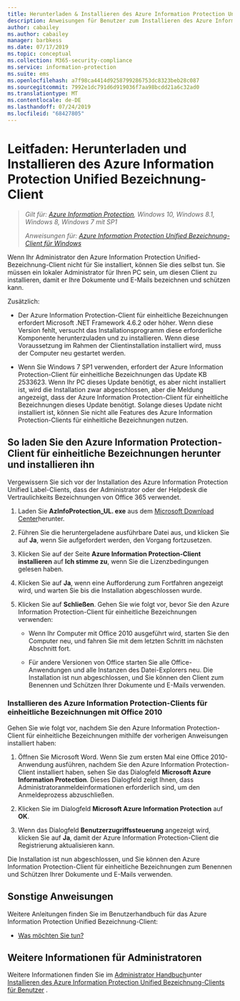 ```yaml
---
title: Herunterladen & Installieren des Azure Information Protection Unified Bezeichnung-Clients
description: Anweisungen für Benutzer zum Installieren des Azure Information Protection Unified Bezeichnung-Clients für Windows, damit Sie Ihre Dokumente und e-Mails klassifizieren und schützen können.
author: cabailey
ms.author: cabailey
manager: barbkess
ms.date: 07/17/2019
ms.topic: conceptual
ms.collection: M365-security-compliance
ms.service: information-protection
ms.suite: ems
ms.openlocfilehash: a7f98ca4414d9258799286753dc8323beb28c087
ms.sourcegitcommit: 7992e1dc791d6d919036f7aa98bcdd21a6c32ad0
ms.translationtype: MT
ms.contentlocale: de-DE
ms.lasthandoff: 07/24/2019
ms.locfileid: "68427805"
---
```

# <a name="user-guide-download-and-install-the-azure-information-protection-unified-labeling-client"></a>Leitfaden: Herunterladen und Installieren des Azure Information Protection Unified Bezeichnung-Client

>*Gilt für: [Azure Information Protection](https://azure.microsoft.com/pricing/details/information-protection), Windows 10, Windows 8.1, Windows 8, Windows 7 mit SP1*
>
> *Anweisungen für: [Azure Information Protection Unified Bezeichnung-Client für Windows](../faqs.md#whats-the-difference-between-the-azure-information-protection-client-and-the-azure-information-protection-unified-labeling-client)*

Wenn Ihr Administrator den Azure Information Protection Unified-Bezeichnung-Client nicht für Sie installiert, können Sie dies selbst tun. Sie müssen ein lokaler Administrator für Ihren PC sein, um diesen Client zu installieren, damit er Ihre Dokumente und E-Mails bezeichnen und schützen kann.

Zusätzlich:

- Der Azure Information Protection-Client für einheitliche Bezeichnungen erfordert Microsoft .NET Framework 4.6.2 oder höher. Wenn diese Version fehlt, versucht das Installationsprogramm diese erforderliche Komponente herunterzuladen und zu installieren. Wenn diese Voraussetzung im Rahmen der Clientinstallation installiert wird, muss der Computer neu gestartet werden.

- Wenn Sie Windows 7 SP1 verwenden, erfordert der Azure Information Protection-Client für einheitliche Bezeichnungen das Update KB 2533623. Wenn Ihr PC dieses Update benötigt, es aber nicht installiert ist, wird die Installation zwar abgeschlossen, aber die Meldung angezeigt, dass der Azure Information Protection-Client für einheitliche Bezeichnungen dieses Update benötigt. Solange dieses Update nicht installiert ist, können Sie nicht alle Features des Azure Information Protection-Clients für einheitliche Bezeichnungen nutzen. 

## <a name="to-download-and-install-the-azure-information-protection-unified-labeling-client"></a>So laden Sie den Azure Information Protection-Client für einheitliche Bezeichnungen herunter und installieren ihn

Vergewissern Sie sich vor der Installation des Azure Information Protection Unified Label-Clients, dass der Administrator oder der Helpdesk die Vertraulichkeits Bezeichnungen von Office 365 verwendet.

1. Laden Sie **AzInfoProtection_UL. exe** aus dem [Microsoft Download Center](https://www.microsoft.com/en-us/download/details.aspx?id=53018)herunter.

2. Führen Sie die heruntergeladene ausführbare Datei aus, und klicken Sie auf **Ja**, wenn Sie aufgefordert werden, den Vorgang fortzusetzen.

3. Klicken Sie auf der Seite **Azure Information Protection-Client installieren** auf **Ich stimme zu**, wenn Sie die Lizenzbedingungen gelesen haben.

4. Klicken Sie auf **Ja**, wenn eine Aufforderung zum Fortfahren angezeigt wird, und warten Sie bis die Installation abgeschlossen wurde.

6. Klicken Sie auf **Schließen**. Gehen Sie wie folgt vor, bevor Sie den Azure Information Protection-Client für einheitliche Bezeichnungen verwenden:

    - Wenn Ihr Computer mit Office 2010 ausgeführt wird, starten Sie den Computer neu, und fahren Sie mit dem letzten Schritt im nächsten Abschnitt fort.    
        
    - Für andere Versionen von Office starten Sie alle Office-Anwendungen und alle Instanzen des Datei-Explorers neu. Die Installation ist nun abgeschlossen, und Sie können den Client zum Benennen und Schützen Ihrer Dokumente und E-Mails verwenden.

### <a name="installing-the-azure-information-protection-unified-labeling-client-with-office-2010"></a>Installieren des Azure Information Protection-Clients für einheitliche Bezeichnungen mit Office 2010

Gehen Sie wie folgt vor, nachdem Sie den Azure Information Protection-Client für einheitliche Bezeichnungen mithilfe der vorherigen Anweisungen installiert haben:

1. Öffnen Sie Microsoft Word. Wenn Sie zum ersten Mal eine Office 2010-Anwendung ausführen, nachdem Sie den Azure Information Protection-Client installiert haben, sehen Sie das Dialogfeld **Microsoft Azure Information Protection**. Dieses Dialogfeld zeigt Ihnen, dass Administratoranmeldeinformationen erforderlich sind, um den Anmeldeprozess abzuschließen.

2. Klicken Sie im Dialogfeld **Microsoft Azure Information Protection** auf **OK**.

3. Wenn das Dialogfeld **Benutzerzugriffssteuerung** angezeigt wird, klicken Sie auf **Ja**, damit der Azure Information Protection-Client die Registrierung aktualisieren kann.

Die Installation ist nun abgeschlossen, und Sie können den Azure Information Protection-Client für einheitliche Bezeichnungen zum Benennen und Schützen Ihrer Dokumente und E-Mails verwenden.

## <a name="other-instructions"></a>Sonstige Anweisungen    
Weitere Anleitungen finden Sie im Benutzerhandbuch für das Azure Information Protection Unified Bezeichnung-Client:

- [Was möchten Sie tun?](clientv2-user-guide.md#what-do-you-want-to-do)

## <a name="additional-information-for-administrators"></a>Weitere Informationen für Administratoren    
Weitere Informationen finden Sie im [Administrator Handbuch](clientv2-admin-guide.md)unter [Installieren des Azure Information Protection Unified Bezeichnung-Clients für Benutzer](clientv2-admin-guide-install.md) .
